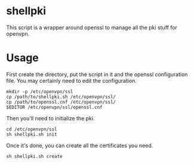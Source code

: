 # shellpki

This script is a wrapper around openssl to manage all the pki stuff
for openvpn.

# Usage

First create the directory, put the script in it and the openssl
configuration file. You may certainly need to edit the configuration.

    mkdir -p /etc/openvpn/ssl
    cp /path/to/shellpki.sh /etc/openvpn/ssl/
	cp /path/to/openssl.cnf /etc/openvpn/ssl/
	$EDITOR /etc/openvpn/ssl/openssl.cnf

Then you'll need to initialize the pki.

    cd /etc/openvpn/ssl
    sh shellpki.sh init

Once it's done, you can create all the certificates you need.

    sh shellpki.sh create

